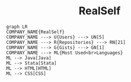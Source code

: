 <h1 align="center">RealSelf</h1>

```mermaid
graph LR
COMPANY_NAME{RealSelf}
COMPANY_NAME ---> U{Users} ---> UN[5]
COMPANY_NAME ---> R{Repositories} ---> RN[21]
COMPANY_NAME ---> G{Gists} ---> GN[1]
COMPANY_NAME ---> ML{Most Used<br>Languages}
ML --> Java[Java]
ML --> Stata[Stata]
ML --> HTML[HTML]
ML --> CSS[CSS]
```
